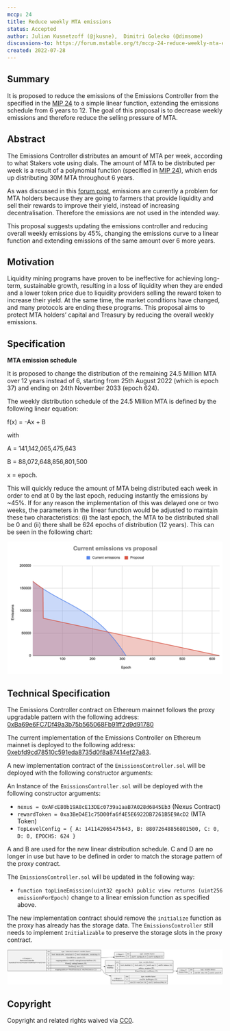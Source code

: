 ```yaml
---
mccp: 24
title: Reduce weekly MTA emissions
status: Accepted
author: Julian Kusnetzoff (@jkusne),  Dimitri Golecko (@dimsome)
discussions-to: https://forum.mstable.org/t/mccp-24-reduce-weekly-mta-emissions/912/6
created: 2022-07-28
---
```


## Summary

It is proposed to reduce the emissions of the Emissions Controller from the specified in the [MIP 24](../MIPS/mip-24) to a simple linear function, extending the emissions schedule from 6 years to 12. The goal of this proposal is to decrease weekly emissions and therefore reduce the selling pressure of MTA.

## Abstract

The Emissions Controller distributes an amount of MTA per week, according to what Stakers vote using dials. The amount of MTA to be distributed per week is a result of a polynomial function (specified in [MIP 24](../MIPS/mip-24)), which ends up distributing 30M MTA throughout 6 years.

As was discussed in this [forum post](https://forum.mstable.org/t/rfc-disable-all-dials-except-staking-treasury-and-create-a-v2-incentives-one/894),  emissions are currently a problem for MTA holders because they are going to farmers that provide liquidity and sell their rewards to improve their yield, instead of increasing decentralisation. Therefore the emissions are not used in the intended way.

This proposal suggests updating the emissions controller and reducing overall weekly emissions by 45%, changing the emissions curve to a linear function and extending emissions of the same amount over 6 more years.

## Motivation

Liquidity mining programs have proven to be ineffective for achieving long-term, sustainable growth, resulting in a loss of liquidity when they are ended and a lower token price due to liquidity providers selling the reward token to increase their yield. At the same time, the market conditions have changed, and many protocols are ending these programs. This proposal aims to protect MTA holders’ capital and Treasury by reducing the overall weekly emissions.

## Specification

**MTA emission schedule**

It is proposed to change the distribution of the remaining 24.5 Million MTA over 12 years instead of 6, starting from 25th August 2022 (which is epoch 37) and ending on 24th November 2033 (epoch 624). 

The weekly distribution schedule of the 24.5 Million MTA is defined by the following linear equation:

f(x) = -Ax + B

with 

A = 141,142,065,475,643

B = 88,072,648,856,801,500

x = epoch.

This will quickly reduce the amount of MTA being distributed each week in order to end at 0 by the last epoch, reducing instantly the emissions by ~45%. If for any reason the implementation of this was delayed one or two weeks, the parameters in the linear function would be adjusted to maintain these two characteristics: (i) the last epoch, the MTA to be distributed shall be 0 and (ii) there shall be 624 epochs of distribution (12 years). This can be seen in the following chart:

![weekly-emissions](../assets/MCCP-24/weekly-emissions.png)

## Technical Specification

The Emissions Controller contract on Ethereum mainnet follows the proxy upgradable pattern with the following address: [0xBa69e6FC7Df49a3b75b565068Fb91ff2d9d91780](https://etherscan.io/address/0xBa69e6FC7Df49a3b75b565068Fb91ff2d9d91780#readProxyContract)

The current implementation of the Emissions Controller on Ethereum mainnet is deployed to the following address: [0xebfd9cd78510c591eda8735d0f8a87414ef27a83](https://etherscan.io/address/0xebfd9cd78510c591eda8735d0f8a87414ef27a83#code).

A new implementation contract of the `EmissionsController.sol` will be deployed with the following constructor arguments:

An Instance of the `EmissionsController.sol` will be deployed with the following constructor arguments:

- `nexus = 0xAFcE80b19A8cE13DEc0739a1aaB7A028d6845Eb3` (Nexus Contract)
- `rewardToken = 0xa3BeD4E1c75D00fa6f4E5E6922DB7261B5E9AcD2` (MTA Token)
- `TopLevelConfig = { A: 141142065475643, B: 88072648856801500, C: 0, D: 0, EPOCHS: 624 }`

A and B are used for the new linear distribution schedule. C and D are no longer in use but have to be defined in order to match the storage pattern of the proxy contract.

The `EmissionsController.sol` will be updated in the following way:

- `function topLineEmission(uint32 epoch) public view returns (uint256 emissionForEpoch)` change to a linear emission function as specified above.

The new implementation contract should remove the `initialize` function as the proxy has already has the storage data. The `EmissionsController` still needs to implement `Initializable` to preserve the storage slots in the proxy contract.

![0xebfd9cD78510c591eDa8735D0F8a87414eF27A83.svg](../assets/MCCP-24/0xebfd9cD78510c591eDa8735D0F8a87414eF27A83.svg)

## Copyright

Copyright and related rights waived via [CC0](https://creativecommons.org/publicdomain/zero/1.0/).